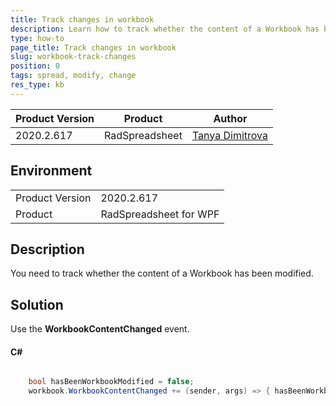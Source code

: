 ```yaml
---
title: Track changes in workbook
description: Learn how to track whether the content of a Workbook has been modified.
type: how-to
page_title: Track changes in workbook
slug: workbook-track-changes
position: 0
tags: spread, modify, change
res_type: kb
---
```


|Product Version|Product|Author|
|----|----|----|
|2020.2.617|RadSpreadsheet|[Tanya Dimitrova](https://www.telerik.com/blogs/author/tanya-dimitrova)|

## Environment
<table>
    <tbody>
	    <tr>
	    	<td>Product Version</td>
	    	<td>2020.2.617</td>
	    </tr>
	    <tr>
	    	<td>Product</td>
	    	<td>RadSpreadsheet for WPF</td>
	    </tr>
    </tbody>
</table>

## Description
 
You need to track whether the content of a Workbook has been modified.

## Solution

Use the **WorkbookContentChanged** event.

#### __C#__

```C#

    bool hasBeenWorkbookModified = false;
    workbook.WorkbookContentChanged += (sender, args) => { hasBeenWorkbookModified = true; }
                                        
```